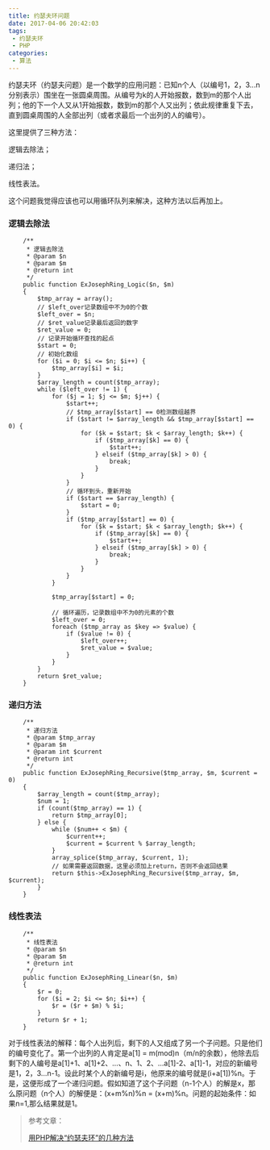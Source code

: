 ```yaml
---
title: 约瑟夫环问题
date: 2017-04-06 20:42:03
tags:
 - 约瑟夫环
 - PHP
categories:
 - 算法
---
```


约瑟夫环（约瑟夫问题）是一个数学的应用问题：已知n个人（以编号1，2，3...n分别表示）围坐在一张圆桌周围。从编号为k的人开始报数，数到m的那个人出列；他的下一个人又从1开始报数，数到m的那个人又出列；依此规律重复下去，直到圆桌周围的人全部出列（或者求最后一个出列的人的编号）。

这里提供了三种方法：

逻辑去除法；

递归法；

线性表法。

这个问题我觉得应该也可以用循环队列来解决，这种方法以后再加上。

### 逻辑去除法

```
	/**
     * 逻辑去除法
     * @param $n
     * @param $m
     * @return int
     */
    public function ExJosephRing_Logic($n, $m)
    {
        $tmp_array = array();
        // $left_over记录数组中不为0的个数
        $left_over = $n;
        // $ret_value记录最后返回的数字
        $ret_value = 0;
        // 记录开始循环查找的起点
        $start = 0;
        // 初始化数组
        for ($i = 0; $i <= $n; $i++) {
            $tmp_array[$i] = $i;
        }
        $array_length = count($tmp_array);
        while ($left_over != 1) {
            for ($j = 1; $j <= $m; $j++) {
                $start++;
                // $tmp_array[$start] == 0检测数组越界
                if ($start != $array_length && $tmp_array[$start] == 0) {
                    for ($k = $start; $k < $array_length; $k++) {
                        if ($tmp_array[$k] == 0) {
                            $start++;
                        } elseif ($tmp_array[$k] > 0) {
                            break;
                        }
                    }
                }
                // 循环到头，重新开始
                if ($start == $array_length) {
                    $start = 0;
                }
                if ($tmp_array[$start] == 0) {
                    for ($k = $start; $k < $array_length; $k++) {
                        if ($tmp_array[$k] == 0) {
                            $start++;
                        } elseif ($tmp_array[$k] > 0) {
                            break;
                        }
                    }
                }
            }
            
            $tmp_array[$start] = 0;

            // 循环遍历，记录数组中不为0的元素的个数
            $left_over = 0;
            foreach ($tmp_array as $key => $value) {
                if ($value != 0) {
                    $left_over++;
                    $ret_value = $value;
                }
            }
        }
        return $ret_value;
    }
```

### 递归方法

```
	/**
     * 递归方法
     * @param $tmp_array
     * @param $m
     * @param int $current
     * @return int
     */
    public function ExJosephRing_Recursive($tmp_array, $m, $current = 0)
    {
        $array_length = count($tmp_array);
        $num = 1;
        if (count($tmp_array) == 1) {
            return $tmp_array[0];
        } else {
            while ($num++ < $m) {
                $current++;
                $current = $current % $array_length;
            }
            array_splice($tmp_array, $current, 1);
            // 如果需要返回数据，这里必须加上return，否则不会返回结果
            return $this->ExJosephRing_Recursive($tmp_array, $m, $current);
        }
    }
```

### 线性表法

```
	/**
     * 线性表法
     * @param $n
     * @param $m
     * @return int
     */
    public function ExJosephRing_Linear($n, $m)
    {
        $r = 0;
        for ($i = 2; $i <= $n; $i++) {
            $r = ($r + $m) % $i;
        }
        return $r + 1;
    }
```

对于线性表法的解释：每个人出列后，剩下的人又组成了另一个子问题。只是他们的编号变化了。第一个出列的人肯定是a[1] = m(mod)n（m/n的余数），他除去后剩下的人编号是a[1]+1、a[1]+2、…、n、1、2、…a[1]-2、a[1]-1，对应的新编号是1，2，3…n-1。设此时某个人的新编号是i，他原来的编号就是(i+a[1])%n。于是，这便形成了一个递归问题。假如知道了这个子问题（n-1个人）的解是x，那么原问题（n个人）的解便是：(x+m%n)%n = (x+m)%n。问题的起始条件：如果n=1,那么结果就是1。



> 参考文章：
>
> [用PHP解决“约瑟夫环”的几种方法](http://9iphp.com/web/php/1112.html)